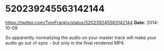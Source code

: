 # 520239245563142144
https://twitter.com/TomFrankly/status/520239245563142144
**Date:** 2014-10-09

So apparently normalizing the audio on your master track will make your audio go out of sync - but only in the final rendered MP4.
